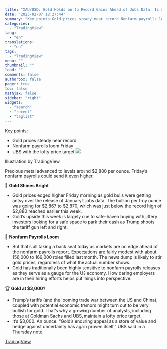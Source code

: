 ```yaml
---
title: "XAU/USD: Gold Holds on to Record Gains Ahead of Jobs Data. Is $3,000 Next Milestone?"
date: "2025-02-07 18:27:44"
summary: "Key points:Gold prices steady near record Nonfarm payrolls loom Friday UBS with the lofty price target Illustration by TradingViewPrecious metal advanced to levels around $2,880 per ounce. Friday’s nonfarm payrolls could send it even higher. 💫 Gold Shines BrightGold prices edged higher Friday morning as gold bulls were getting antsy..."
categories:
  - "TradingView"
lang:
  - "en"
translations:
  - "en"
tags:
  - "TradingView"
menu: ""
thumbnail: ""
lead: ""
comments: false
authorbox: false
pager: true
toc: false
mathjax: false
sidebar: "right"
widgets:
  - "search"
  - "recent"
  - "taglist"
---
```


Key points:

* Gold prices steady near record
* Nonfarm payrolls loom Friday
* UBS with the lofty price target
![](https://s3.tradingview.com/news/image/tradingview:9d3af78f7094b-c61998aead2a5648d8699b193dbcf1e6-resized.jpeg)

Illustration by TradingView

Precious metal advanced to levels around $2,880 per ounce. Friday’s nonfarm payrolls could send it even higher.

💫 **Gold Shines Bright**

* Gold prices edged higher Friday morning as gold bulls were getting antsy over the release of January’s jobs data. The bullion per troy ounce was going for $2,867 to $2,870, which was just below the record high of $2,880 reached earlier this week.
* Gold’s upside this week is largely due to safe-haven buying with jittery investors looking for a safe space to park their cash as Trump shoots the tariff gun left and right.

📰 **Nonfarm Payrolls Loom**

* But that’s all taking a back seat today as markets are on edge ahead of the nonfarm payrolls report. Expectations are fairly modest with about 156,000 to 169,000 roles filled last month. The news dump is likely to stir gold prices, regardless of what the actual number shows.
* Gold has traditionally been highly sensitive to nonfarm payrolls releases as they serve as a gauge for the US economy. How daring employers are in their hiring efforts helps put things into perspective.

🏆 **Gold at $3,000?**

* Trump’s tariffs (and the looming trade war between the US and China), coupled with potential economic tremors might turn out to be very bullish for gold. That’s why a growing number of analysts, including those at Goldman Sachs and UBS, maintain a lofty price target.
* It’s $3,000. An ounce. “Gold’s enduring appeal as a store of value and hedge against uncertainty has again proven itself,” UBS said in a Thursday note.

[TradingView](https://www.tradingview.com/news/tradingview:9d3af78f7094b:0-xau-usd-gold-holds-on-to-record-gains-ahead-of-jobs-data-is-3-000-next-milestone/)
